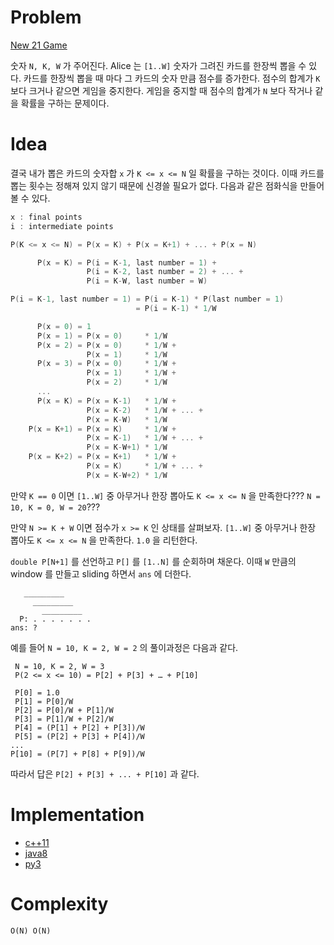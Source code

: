 # Problem

[New 21 Game](https://leetcode.com/problems/new-21-game/)

숫자 `N, K, W` 가 주어진다. Alice 는 `[1..W]` 숫자가 그려진 카드를
한장씩 뽑을 수 있다. 카드를 한장씩 뽑을 때 마다 그 카드의 숫자 만큼
점수를 증가한다. 점수의 합계가 `K` 보다 크거나 같으면 게임을
중지한다. 게임을 중지할 때 점수의 합계가 `N` 보다 작거나 같을 확률을
구하는 문제이다.

# Idea

결국 내가 뽑은 카드의 숫자합 `x` 가 `K <= x <= N` 일 확률을 구하는
것이다.  이때 카드를 뽑는 횟수는 정해져 있지 않기 때문에 신경쓸 필요가
없다.  다음과 같은 점화식을 만들어 볼 수 있다.

```c
x : final points
i : intermediate points

P(K <= x <= N) = P(x = K) + P(x = K+1) + ... + P(x = N)

      P(x = K) = P(i = K-1, last number = 1) + 
                 P(i = K-2, last number = 2) + ... + 
                 P(i = K-W, last number = W)

P(i = K-1, last number = 1) = P(i = K-1) * P(last number = 1) 
                            = P(i = K-1) * 1/W

      P(x = 0) = 1
      P(x = 1) = P(x = 0)     * 1/W
      P(x = 2) = P(x = 0)     * 1/W +
                 P(x = 1)     * 1/W
      P(x = 3) = P(x = 0)     * 1/W +
                 P(x = 1)     * 1/W +
                 P(x = 2)     * 1/W
      ...
      P(x = K) = P(x = K-1)   * 1/W + 
                 P(x = K-2)   * 1/W + ... + 
                 P(x = K-W)   * 1/W
    P(x = K+1) = P(x = K)     * 1/W +
                 P(x = K-1)   * 1/W + ... +
                 P(x = K-W+1) * 1/W
    P(x = K+2) = P(x = K+1)   * 1/W +
                 P(x = K)     * 1/W + ... +
                 P(x = K-W+2) * 1/W
```

만약 `K == 0` 이면 `[1..W]` 중 아무거나 한장 뽑아도 `K <= x <= N` 을
만족한다??? `N = 10, K = 0, W = 20`???

만약 `N >= K + W` 이면 점수가 `x >= K` 인 상태를 살펴보자. `[1..W]` 중
아무거나 한장 뽑아도 `K <= x <= N` 을 만족한다. `1.0` 을 리턴한다.

`double P[N+1]` 를 선언하고 `P[]` 를 `[1..N]` 를 순회하며 채운다. 이때 `W` 만큼의 window 를 만들고 sliding 하면서 `ans` 에 더한다.

```
   _________
     _________
       _________
  P: . . . . . . .
ans: ?
```

예를 들어 `N = 10, K = 2, W = 2` 의 풀이과정은 다음과 같다.

```
 N = 10, K = 2, W = 3
 P(2 <= x <= 10) = P[2] + P[3] + … + P[10]

 P[0] = 1.0
 P[1] = P[0]/W
 P[2] = P[0]/W + P[1]/W
 P[3] = P[1]/W + P[2]/W
 P[4] = (P[1] + P[2] + P[3])/W 
 P[5] = (P[2] + P[3] + P[4])/W
...
P[10] = (P[7] + P[8] + P[9])/W
```

따라서 답은 `P[2] + P[3] + ... + P[10]` 과 같다.

# Implementation

* [c++11](a.cpp)
* [java8](Solution.java)
* [py3](a.py)

# Complexity

```
O(N) O(N)
```
